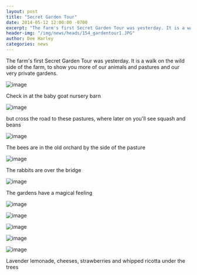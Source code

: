 ```yaml
---
layout: post
title: "Secret Garden Tour"
date: 2014-05-12 12:00:00 -0700
excerpt: "The farm's first Secret Garden Tour was yesterday. It is a walk on the wild side of the ..."
header-img: "/img/news/heads/154_gardentour1.JPG"
author: Dee Harley
categories: news
---
```

The farm's first Secret Garden Tour was yesterday. It is a walk on the
wild side of the farm, to show you more of our animals and pastures
and our very private gardens.

![image](/img/news/154_gardentour1.JPG)

Check in at the baby goat nursery barn

![image](/img/news/154_gardentour2.JPG)

but cross the road to these pastures, where later on you'll see squash
and beans

![image](/img/news/154_gardentour3.JPG)

The bees are in the old orchard by the side of the pasture

![image](/img/news/154_gardentour5.JPG)

The rabbits are over the bridge

![image](/img/news/154_gardentour13.JPG)

The gardens have a magical feeling

![image](/img/news/154_gardentour7.JPG)



![image](/img/news/154_gardentour9.JPG)

![image](/img/news/154_gardentour10.JPG)

![image](/img/news/154_gardentour11.JPG)

![image](/img/news/154_gardentour12.JPG)

Lavender lemonade, cheeses, strawberries and whipped ricotta under the
trees

